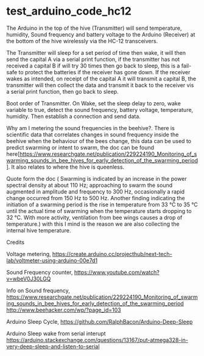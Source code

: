 # test_arduino_code_hc12

The Arduino in the top of the hive (Transmitter) will send temperature, humidity, Sound frequency and battery voltage to the Arduino (Receiver) at the bottom of the hive wirelessly via the HC-12 transceivers.  

The Transmitter will sleep for a set period of time then wake, it will then send the capital A via a serial print function, if the transmitter has not received a capital B if will try 30 times then go back to sleep, this is a fail-safe to protect the batteries if the receiver has gone down. If the receiver wakes as intended, on receipt of the capital A it will transmit a capital B, the transmitter will then collect the data and transmit it back to the receiver vis a serial print function, then go back to sleep.

Boot order of Transmitter.
On Wake, set the sleep delay to zero, wake variable to true, detect the sound frequency, battery voltage, temperature, humidity. Then establish a connection and send data.


Why am I metering the sound frequencies in the beehive?.  There is scientific data that correlates changes in sound frequency inside the beehive when the behaviour of the bees change, this data can be used to predict swarming or intent to swarm, the doc can be found here[https://www.researchgate.net/publication/229224190_Monitoring_of_swarming_sounds_in_bee_hives_for_early_detection_of_the_swarming_period]. It also relates to where the hive is queenless.

Quote form the doc ( Swarming is indicated by an increase in the power spectral density at about 110 Hz; approaching to swarm the sound augmented in amplitude and frequency to 300 Hz, occasionally a rapid change occurred from 150 Hz to 500 Hz. Another finding indicating the initiation of a swarming period is the rise in temperature from 33 °C to 35 °C until the actual time of swarming when the temperature starts dropping to 32 °C. With more activity, ventilation from bee wings causes a drop of temperature.) with this I mind is the reason we are also collecting the internal hive temperature.


Credits

Voltage metering, 
https://create.arduino.cc/projecthub/next-tech-lab/voltmeter-using-arduino-00e7d1


Sound Frequency counter,
https://www.youtube.com/watch?v=wbeV0J30LGQ


Info on Sound frequency,
https://www.researchgate.net/publication/229224190_Monitoring_of_swarming_sounds_in_bee_hives_for_early_detection_of_the_swarming_period
http://www.beehacker.com/wp/?page_id=103


Arduino Sleep Cycle,
https://github.com/RalphBacon/Arduino-Deep-Sleep 

Arduino Sleep wake from serial interupt
https://arduino.stackexchange.com/questions/13167/put-atmega328-in-very-deep-sleep-and-listen-to-serial
